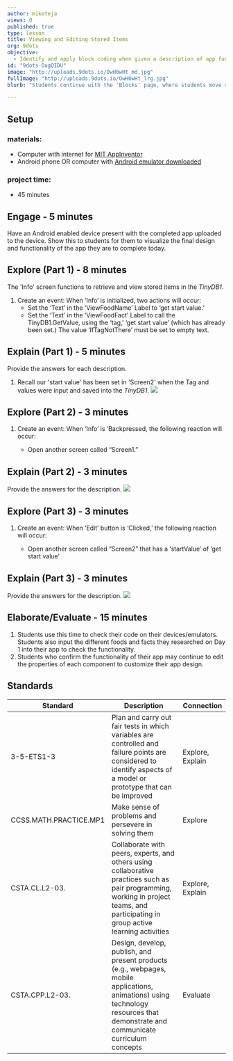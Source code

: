 ```yaml
---
author: miketeja
views: 0
published: true
type: lesson
title: Viewing and Editing Stored Items
org: 9dots
objective: 
  - Identify and apply block coding when given a description of app functionality
id: "9dots-OugQIDU"
image: "http://uploads.9dots.io/OwH0wHt_md.jpg"
fullImage: "http://uploads.9dots.io/OwH0wHt_lrg.jpg"
blurb: "Students continue with the 'Blocks' page, where students move on to the final screen, the Info Screen, where students have can view the Food Name and Food Fact they have submitted on Screen2, and also have the option to edit these Tags and values. Students are given the challenge to program the app using the select blocks when given a description of the app functionality."

---
```


## Setup
### materials:
- Computer with internet for [MIT AppInventor](http://appinventor.mit.edu/explore/)
- Android phone OR computer with [Android emulator downloaded](http://appinventor.mit.edu/explore/ai2/setup-emulator.html)

### project time:
- 45 minutes

## Engage - 5 minutes
Have an Android enabled device present with the completed app uploaded to the device. Show this to students for them to visualize the final design and functionality of the app they are to complete today.

## Explore (Part 1) - 8 minutes
The 'Info' screen functions to retrieve and view stored items in the _TinyDB1_. 

1. Create an event: When ‘Info’ is initialized, two actions will occur:
	- Set the ‘Text’ in the ‘ViewFoodName’ Label to ‘get start value.’
	- Set the ‘Text’ in the ‘ViewFoodFact’ Label to call the TinyDB1.GetValue, using the ‘tag,’ ‘get start value’ (which has already been set.) The value ‘IfTagNotThere’ must be set to empty text. 

## Explain (Part 1) - 5 minutes
Provide the answers for each description.

1. Recall our 'start value' has been set in 'Screen2' when the Tag and values were input and saved into the _TinyDB1_.
![](http://uploads.9dots.io/OugVnqP_md.jpg) 

## Explore (Part 2) - 3 minutes
1. Create an event: When ‘Info’ is ‘Backpressed, the following reaction will occur:

	- Open another screen called “Screen1.”

## Explain (Part 2) - 3 minutes
Provide the answers for the description.
![](http://uploads.9dots.io/OugWI5U_md.jpg) 

## Explore (Part 3) - 3 minutes
1. Create an event: When ‘Edit’ button is ‘Clicked,’ the following reaction will occur:

	- Open another screen called “Screen2” that has a ‘startValue’ of ‘get start value’

## Explain (Part 3) - 3 minutes
Provide the answers for the description.
![](http://uploads.9dots.io/OugWOtS_md.jpg) 

## Elaborate/Evaluate - 15 minutes

1. Students use this time to check their code on their devices/emulators. Students also input the different foods and facts they researched on Day 1 into their app to check the functionality. 
2. Students who confirm the functionality of their app may continue to edit the properties of each component to customize their app design. 

## Standards
| Standard      | Description   | Connection  |
| ------------- |---------------| ------|
| 3-5-ETS1-3 | Plan and carry out fair tests in which variables are controlled and failure points are considered to identify aspects of a model or prototype that can be improved | Explore, Explain |
| CCSS.MATH.PRACTICE.MP1 | Make sense of problems and persevere in solving them | Explore | 
| CSTA.CL.L2-03. | Collaborate with peers, experts, and others using collaborative practices such as pair programming, working in project teams, and participating in group active learning activities | Explore, Explain |
| CSTA.CPP.L2-03. | Design, develop, publish, and present products (e.g., webpages, mobile applications, animations) using technology resources that demonstrate and communicate curriculum concepts | Evaluate |
